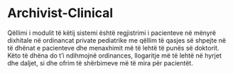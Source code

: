 # Archivist-Clinical
Qëllimi i modulit të këtij sistemi është regjistrimi i pacienteve në mënyrë dixhitale në ordinancat private pediatrike me qëllim të qasjes së shpejte në të dhënat e pacienteve dhe menaxhimit më të lehtë të punës së doktorit. 
Këto të dhëna do t’i ndihmojnë ordinances, llogaritje më të lehtë në hyrjet dhe daljet, si dhe ofrim të shërbimeve më të mira për pacientët.
